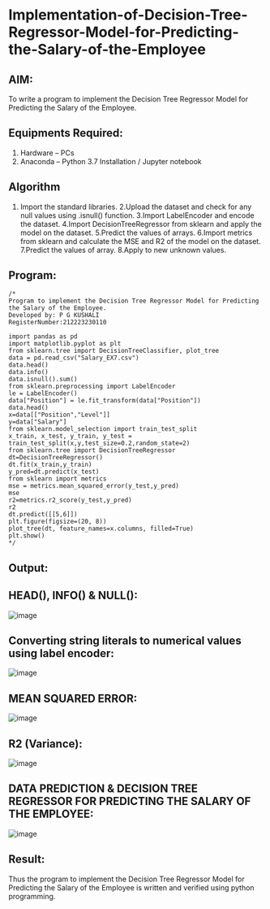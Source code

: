 # Implementation-of-Decision-Tree-Regressor-Model-for-Predicting-the-Salary-of-the-Employee

## AIM:
To write a program to implement the Decision Tree Regressor Model for Predicting the Salary of the Employee.

## Equipments Required:
1. Hardware – PCs
2. Anaconda – Python 3.7 Installation / Jupyter notebook

## Algorithm
1. Import the standard libraries.
2.Upload the dataset and check for any null values using .isnull() function.
3.Import LabelEncoder and encode the dataset.
4.Import DecisionTreeRegressor from sklearn and apply the model on the dataset.
5.Predict the values of arrays.
6.Import metrics from sklearn and calculate the MSE and R2 of the model on the dataset.
7.Predict the values of array.
8.Apply to new unknown values.

## Program:
```
/*
Program to implement the Decision Tree Regressor Model for Predicting the Salary of the Employee.
Developed by: P G KUSHALI
RegisterNumber:212223230110  
```
```
import pandas as pd
import matplotlib.pyplot as plt
from sklearn.tree import DecisionTreeClassifier, plot_tree
data = pd.read_csv("Salary_EX7.csv")
data.head()
data.info()
data.isnull().sum()
from sklearn.preprocessing import LabelEncoder
le = LabelEncoder()
data["Position"] = le.fit_transform(data["Position"])
data.head()
x=data[["Position","Level"]]
y=data["Salary"]
from sklearn.model_selection import train_test_split
x_train, x_test, y_train, y_test = train_test_split(x,y,test_size=0.2,random_state=2)
from sklearn.tree import DecisionTreeRegressor
dt=DecisionTreeRegressor()
dt.fit(x_train,y_train)
y_pred=dt.predict(x_test)
from sklearn import metrics
mse = metrics.mean_squared_error(y_test,y_pred)
mse
r2=metrics.r2_score(y_test,y_pred)
r2
dt.predict([[5,6]])
plt.figure(figsize=(20, 8))
plot_tree(dt, feature_names=x.columns, filled=True)
plt.show()
*/
```

## Output:

## HEAD(), INFO() & NULL():

![image](https://github.com/user-attachments/assets/c9222c7e-eef9-40db-b48b-7bd915b43816)

## Converting string literals to numerical values using label encoder:

![image](https://github.com/user-attachments/assets/15004385-fee6-48c4-a413-92de1fb894ec)

## MEAN SQUARED ERROR:

![image](https://github.com/user-attachments/assets/e5e0721c-d4f2-4358-b231-574656db64f6)

## R2 (Variance):

![image](https://github.com/user-attachments/assets/9fa32396-3b8f-457c-a60b-360669245b0e)

## DATA PREDICTION & DECISION TREE REGRESSOR FOR PREDICTING THE SALARY OF THE EMPLOYEE:

![image](https://github.com/user-attachments/assets/ec573490-2658-492f-9b90-4b07da074662)

## Result:
Thus the program to implement the Decision Tree Regressor Model for Predicting the Salary of the Employee is written and verified using python programming.
